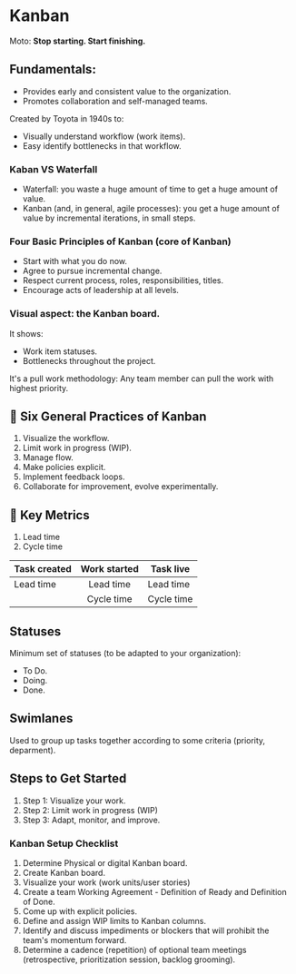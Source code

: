 # Kanban
Moto: **Stop starting. Start finishing.**

 

## Fundamentals:
- Provides early and consistent value to the organization.
- Promotes collaboration and self-managed teams.
 

Created by Toyota in 1940s to:

- Visually understand workflow (work items).
- Easy identify bottlenecks in that workflow.
 

###  Kaban VS Waterfall
- Waterfall: you waste a huge amount of time to get a huge amount of value.
- Kanban (and, in general, agile processes): you get a huge amount of value by incremental iterations, in small steps.

 

### Four Basic Principles of Kanban (core of Kanban)
- Start with what you do now.
- Agree to pursue incremental change.
- Respect current process, roles, responsibilities, titles.
- Encourage acts of leadership at all levels.
 

### Visual aspect: the Kanban board.
It shows:
- Work item statuses.
- Bottlenecks throughout the project.
 

It's a pull work methodology: Any team member can pull the work with highest priority.

  

## :pushpin: Six General Practices of Kanban
1. Visualize the workflow.
1. Limit work in progress (WIP).
1. Manage flow.
1. Make policies explicit.
1. Implement feedback loops.
1. Collaborate for improvement, evolve experimentally.
 
 

## :pushpin: Key Metrics
1. Lead time
1. Cycle time
 

| Task created | Work started| Task live |
| ------------- |:-------------:| ------------- |
| Lead time  | Lead time | Lead time |
| | Cycle time | Cycle time |

 

## Statuses
Minimum set of statuses (to be adapted to your organization):
- To Do.
- Doing.
- Done.
 

## Swimlanes
Used to group up tasks together according to some criteria (priority, deparment).
 

## Steps to Get Started
1. Step 1: Visualize your work.
2. Step 2: Limit work in progress (WIP)
3. Step 3: Adapt, monitor, and improve.
 

### Kanban Setup Checklist
1. Determine Physical or digital Kanban board.
1. Create Kanban board.
1. Visualize your work (work units/user stories)
1. Create a team Working Agreement - Definition of Ready and Definition of Done.
1. Come up with explicit policies.
1. Define and assign WIP limits to Kanban columns.
1. Identify and discuss impediments or blockers that will prohibit the team's momentum forward.
1. Determine a cadence (repetition) of optional team meetings (retrospective, prioritization session, backlog grooming).